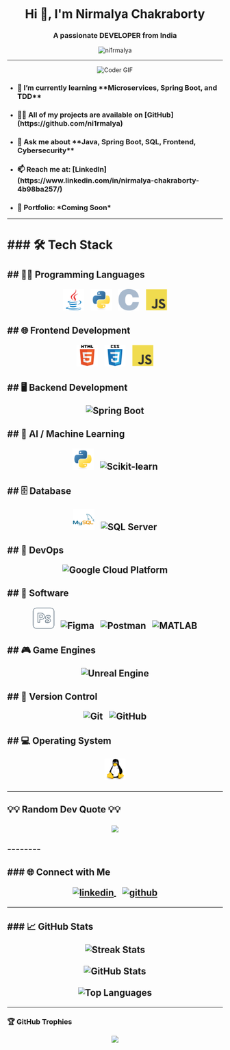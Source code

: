 <h1 align="center">Hi 👋, I'm Nirmalya Chakraborty</h1>
<h3 align="center">A passionate DEVELOPER from India</h3>

<p align="center">
  <img src="https://komarev.com/ghpvc/?username=ni1rmalya&label=Profile%20views&color=0e75b6&style=flat" alt="ni1rmalya" />
</p>

---
<p align="center">
  <img src="https://media.giphy.com/media/qgQUggAC3Pfv687qPC/giphy.gif" alt="Coder GIF" width="600"/>
</p>


- <H3>🌱 I’m currently learning **Microservices, Spring Boot, and TDD**
- <H3>👨‍💻 All of my projects are available on [GitHub](https://github.com/ni1rmalya)
- <H3>💬 Ask me about **Java, Spring Boot, SQL, Frontend, Cybersecurity**
- <H3>📫 Reach me at: [LinkedIn](https://www.linkedin.com/in/nirmalya-chakraborty-4b98ba257/)
- <H3>🧠 Portfolio: *Coming Soon*

---


<h1> ### 🛠️ Tech Stack

<h2>## 👨‍💻 Programming Languages
<p align="center">
  <img src="https://raw.githubusercontent.com/devicons/devicon/master/icons/java/java-original.svg" alt="Java" width="50" height="50"/>
  &nbsp;
  <img src="https://raw.githubusercontent.com/devicons/devicon/master/icons/python/python-original.svg" alt="Python" width="50" height="50"/>
  &nbsp;
  <img src="https://raw.githubusercontent.com/devicons/devicon/master/icons/c/c-original.svg" alt="C" width="50" height="50"/>
  &nbsp;
  <img src="https://raw.githubusercontent.com/devicons/devicon/master/icons/javascript/javascript-original.svg" alt="JavaScript" width="50" height="50"/>
</p>

<h2>## 🌐 Frontend Development
<p align="center">
  <img src="https://raw.githubusercontent.com/devicons/devicon/master/icons/html5/html5-original-wordmark.svg" alt="HTML5" width="50" height="50"/>
  &nbsp;
  <img src="https://raw.githubusercontent.com/devicons/devicon/master/icons/css3/css3-original-wordmark.svg" alt="CSS3" width="50" height="50"/>
  &nbsp;
  <img src="https://raw.githubusercontent.com/devicons/devicon/master/icons/javascript/javascript-original.svg" alt="JavaScript" width="50" height="50"/>
</p>

<h2>## 🖥️ Backend Development
<p align="center">
  <img src="https://www.vectorlogo.zone/logos/springio/springio-icon.svg" alt="Spring Boot" width="50" height="50"/>


<h2>## 🤖 AI / Machine Learning
<p align="center">
  <img src="https://raw.githubusercontent.com/devicons/devicon/master/icons/python/python-original.svg" alt="Python" width="50" height="50"/>
  &nbsp;
  <img src="https://upload.wikimedia.org/wikipedia/commons/0/05/Scikit_learn_logo_small.svg" alt="Scikit-learn" width="50" height="50"/>
</p>

<h2>## 🗄️ Database
<p align="center">
  <img src="https://raw.githubusercontent.com/devicons/devicon/master/icons/mysql/mysql-original-wordmark.svg" alt="MySQL" width="50" height="50"/>
  &nbsp;
  <img src="https://www.svgrepo.com/show/303229/microsoft-sql-server-logo.svg" alt="SQL Server" width="50" height="50"/>
</p>

<h2>## 🚀 DevOps
<p align="center">
 
  <img src="https://www.vectorlogo.zone/logos/google_cloud/google_cloud-icon.svg" alt="Google Cloud Platform" width="50" height="50"/>
</p>

<h2>## 🧰 Software
<p align="center">
  <img src="https://raw.githubusercontent.com/devicons/devicon/master/icons/photoshop/photoshop-line.svg" alt="Photoshop" width="50" height="50"/>
  &nbsp;
  <img src="https://www.vectorlogo.zone/logos/figma/figma-icon.svg" alt="Figma" width="50" height="50"/>
  &nbsp;
  <img src="https://www.vectorlogo.zone/logos/getpostman/getpostman-icon.svg" alt="Postman" width="50" height="50"/>
  &nbsp;
  <img src="https://upload.wikimedia.org/wikipedia/commons/2/21/Matlab_Logo.png" alt="MATLAB" width="50" height="50"/>
</p>

<h2>## 🎮 Game Engines
<p align="center">
  <img src="https://raw.githubusercontent.com/kenangundogan/fontisto/036b7eca71aab1bef8e6a0518f7329f13ed62f6b/icons/svg/brand/unreal-engine.svg" alt="Unreal Engine" width="50" height="50"/>
</p>

<h2>## 🔧 Version Control
<p align="center">
  <img src="https://www.vectorlogo.zone/logos/git-scm/git-scm-icon.svg" alt="Git" width="50" height="50"/>
  &nbsp;
  <img src="https://cdn.jsdelivr.net/npm/simple-icons@v3/icons/github.svg" alt="GitHub" width="50" height="50"/>
</p>

<h2>## 💻 Operating System
<p align="center">
  <img src="https://raw.githubusercontent.com/devicons/devicon/master/icons/linux/linux-original.svg" alt="Linux" width="50" height="50"/>
</p>

---
<h2> 💡💡 Random Dev Quote 💡💡

<p align="center">
  <img src="https://readme-jokes.vercel.app/api?theme=dark" />
</p>
--------

<H2>### 🌐 Connect with Me

<p align="center">
  <a href="https://linkedin.com/in/nirmalya-chakraborty-4b98ba257" target="blank">
    <img align="center" src="https://cdn.jsdelivr.net/npm/simple-icons@v3/icons/linkedin.svg" alt="linkedin" height="30" width="30" />
  </a>
  &nbsp;&nbsp;
  <a href="https://github.com/ni1rmalya" target="blank">
    <img align="center" src="https://cdn.jsdelivr.net/npm/simple-icons@v3/icons/github.svg" alt="github" height="30" width="30" />
  </a>
</p>

---

<H2>### 📈 GitHub Stats

<p align="center">
  <img src="https://github-readme-streak-stats.herokuapp.com/?user=ni1rmalya&theme=algolia" alt="Streak Stats"/>
  <br><br>
  <img src="https://github-readme-stats.vercel.app/api?username=ni1rmalya&show_icons=true&theme=algolia" alt="GitHub Stats" />
  <br><br>
  <img src="https://github-readme-stats.vercel.app/api/top-langs/?username=ni1rmalya&layout=compact&theme=algolia" alt="Top Languages" />
</p>

---

### 🏆 GitHub Trophies

<p align="center">
  <img src="https://github-profile-trophy.vercel.app/?username=ni1rmalya&theme=monokai&no-frame=true&column=6" />
</p>

